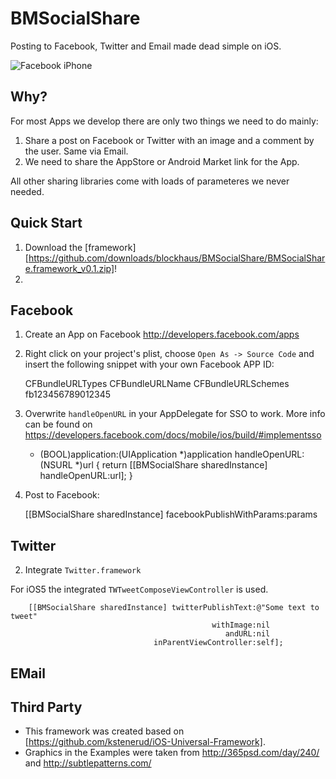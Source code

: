 BMSocialShare
=============

Posting to Facebook, Twitter and Email made dead simple on iOS.


![Facebook iPhone](https://github.com/blockhaus/BMSocialShare/raw/documentation/header.png)



Why?
---

For most Apps we develop there are only two things we need to do mainly:
1. Share a post on Facebook or Twitter with an image and a comment by the user. Same via Email.
1. We need to share the AppStore or Android Market link for the App.

All other sharing libraries come with loads of parameteres we never needed.

Quick Start
---
1. Download the [framework][https://github.com/downloads/blockhaus/BMSocialShare/BMSocialShare.framework_v0.1.zip]!
1. 


Facebook
--------

1. Create an App on Facebook http://developers.facebook.com/apps   
1. Right click on your project's plist, choose `Open As -> Source Code` and insert the following snippet with your own Facebook APP ID:

    <key>CFBundleURLTypes</key>
    <array>
    <dict>
    <key>CFBundleURLName</key>
    <string></string>
    <key>CFBundleURLSchemes</key>
    <array>           
    <string>fb123456789012345</string>
    </array>
    </dict>
    </array>


1. Overwrite `handleOpenURL` in your AppDelegate for SSO to work. More info can be found on https://developers.facebook.com/docs/mobile/ios/build/#implementsso

    - (BOOL)application:(UIApplication *)application handleOpenURL:(NSURL *)url {
        return [[BMSocialShare sharedInstance] handleOpenURL:url];
    }

1. Post to Facebook:
    
    [[BMSocialShare sharedInstance] facebookPublishWithParams:params




Twitter
-------

2. Integrate `Twitter.framework`


For iOS5 the integrated `TWTweetComposeViewController` is used.
```
    [[BMSocialShare sharedInstance] twitterPublishText:@"Some text to tweet" 
                                             withImage:nil 
                                                andURL:nil 
                                inParentViewController:self];
```

EMail
-----



Third Party
---------

* This framework was created based on [https://github.com/kstenerud/iOS-Universal-Framework].
* Graphics in the Examples were taken from http://365psd.com/day/240/ and http://subtlepatterns.com/
